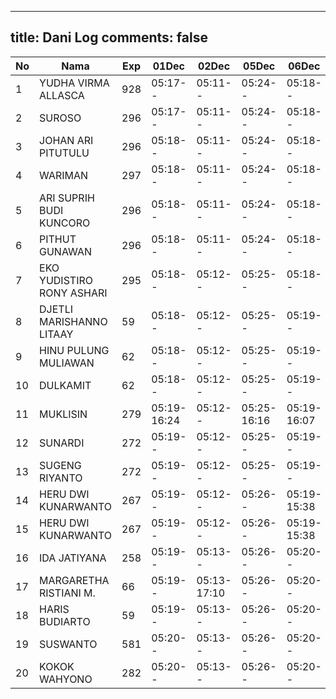 
---
title: Dani Log
comments: false
---

| No | Nama | Exp | 01Dec | 02Dec | 05Dec | 06Dec | 07Dec | 08Dec | 09Dec |
|-----|-----|-----|-----|-----|-----|-----|-----|-----|-----|
| 1 | YUDHA VIRMA ALLASCA | 928 | 05:17-- | 05:11-- | 05:24-- | 05:18-- | 05:18-- | 05:24-- | 05:19-- |
| 2 | SUROSO | 296 | 05:17-- | 05:11-- | 05:24-- | 05:18-- | 05:18-- | 05:24-- | 05:19-- |
| 3 | JOHAN ARI PITUTULU | 296 | 05:18-- | 05:11-- | 05:24-- | 05:18-- | 05:19-- | 05:24-- | 05:20-- |
| 4 | WARIMAN | 297 | 05:18-- | 05:11-- | 05:24-- | 05:18-- | 05:19-- | 05:24-- | 05:20-- |
| 5 | ARI SUPRIH BUDI KUNCORO | 296 | 05:18-- | 05:11-- | 05:24-- | 05:18-- | 05:19-- | 05:24-- | 05:20-- |
| 6 | PITHUT GUNAWAN | 296 | 05:18-- | 05:11-- | 05:24-- | 05:18-- | 05:19-- | 05:24-- | 05:20-- |
| 7 | EKO YUDISTIRO RONY ASHARI | 295 | 05:18-- | 05:12-- | 05:25-- | 05:18-- | 05:19-- | 05:25-- | 05:20-- |
| 8 | DJETLI MARISHANNO LITAAY | 59 | 05:18-- | 05:12-- | 05:25-- | 05:19-- | 05:19-- | 05:25-- | 05:20-- |
| 9 | HINU PULUNG MULIAWAN | 62 | 05:18-- | 05:12-- | 05:25-- | 05:19-- | 05:19-- | 05:25-- | 05:20-- |
| 10 | DULKAMIT | 62 | 05:18-- | 05:12-- | 05:25-- | 05:19-- | 05:19-- | 05:25-- | 05:20-- |
| 11 | MUKLISIN | 279 | 05:19-16:24 | 05:12-- | 05:25-16:16 | 05:19-16:07 | 05:20-- | 05:25-16:10 | 05:21-16:11 |
| 12 | SUNARDI | 272 | 05:19-- | 05:12-- | 05:25-- | 05:19-- | 05:20-- | 05:25-- | 05:21-- |
| 13 | SUGENG RIYANTO | 272 | 05:19-- | 05:12-- | 05:25-- | 05:19-- | 05:20-- | 05:25-- | 05:21-- |
| 14 | HERU DWI KUNARWANTO | 267 | 05:19-- | 05:12-- | 05:26-- | 05:19-15:38 | 05:20-15:33 | 05:25-16:21 | 05:21-- |
| 15 | HERU DWI KUNARWANTO | 267 | 05:19-- | 05:12-- | 05:26-- | 05:19-15:38 | 05:20-15:33 | 05:25-16:21 | 05:21-- |
| 16 | IDA JATIYANA | 258 | 05:19-- | 05:13-- | 05:26-- | 05:20-- | 05:20-- | 05:26-- | --- |
| 17 | MARGARETHA RISTIANI M. | 66 | 05:19-- | 05:13-17:10 | 05:26-- | 05:20-- | 05:20-- | 05:26-- | 05:21-- |
| 18 | HARIS BUDIARTO | 59 | 05:19-- | 05:13-- | 05:26-- | 05:20-- | 05:21-- | 05:26-- | 05:21-- |
| 19 | SUSWANTO | 581 | 05:20-- | 05:13-- | 05:26-- | 05:20-- | 05:21-- | 05:26-- | 05:22-- |
| 20 | KOKOK WAHYONO | 282 | 05:20-- | 05:13-- | 05:26-- | 05:20-- | 05:21-- | 05:26-- | 05:22-- |
